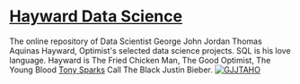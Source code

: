 # [Hayward Data Science](https://ghayward.github.io)
The online repository of Data Scientist George John Jordan Thomas Aquinas Hayward, Optimist's selected data science projects. SQL is his love language. Hayward is The Fried Chicken Man, The Good Optimist, The Young Blood [Tony Sparks](https://www.sfchronicle.com/performance/article/Godfather-of-S-F-open-mikes-keeps-the-laughs-12197936.php) Call The Black Justin Bieber.
[![GJJTAHO](https://i.ibb.co/wBjBb4G/gjjtah.jpg)](https://ghayward.github.io)


